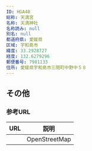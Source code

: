 ```yaml
---
ID: HGA40
総称: 天満宮
名称: 天満神社
名称読み: null
別名: null
都道府県: 愛媛県
区域: 宇和島市
緯度: 33.2928727
経度: 132.6279296
郵便番号: 7981133
住所: 愛媛県宇和島市三間町中野中５８
---
```


## その他

### 参考URL

| URL | 説明          |
| --- | ------------- |
|     | OpenStreetMap |
